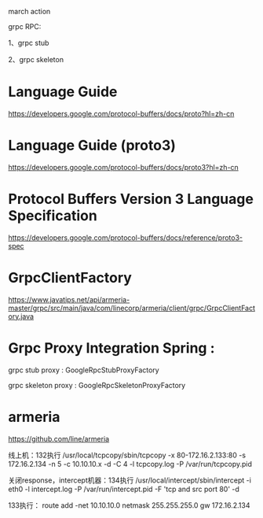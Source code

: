 march action

grpc RPC:

1、grpc stub

2、grpc skeleton


# Language Guide
https://developers.google.com/protocol-buffers/docs/proto?hl=zh-cn

# Language Guide (proto3)
https://developers.google.com/protocol-buffers/docs/proto3?hl=zh-cn


# Protocol Buffers Version 3 Language Specification
https://developers.google.com/protocol-buffers/docs/reference/proto3-spec

# GrpcClientFactory
https://www.javatips.net/api/armeria-master/grpc/src/main/java/com/linecorp/armeria/client/grpc/GrpcClientFactory.java


# Grpc Proxy Integration Spring :

grpc stub proxy : GoogleRpcStubProxyFactory

grpc skeleton proxy : GoogleRpcSkeletonProxyFactory



# armeria
https://github.com/line/armeria





线上机：132执行
/usr/local/tcpcopy/sbin/tcpcopy -x 80-172.16.2.133:80 -s 172.16.2.134 -n 5 -c 10.10.10.x -d -C 4 -l tcpcopy.log  -P /var/run/tcpcopy.pid

关闭response，intercept机器：134执行
/usr/local/intercept/sbin/intercept -i eth0 -l intercept.log -P /var/run/intercept.pid -F 'tcp and src port 80' -d

133执行：
route add -net 10.10.10.0 netmask 255.255.255.0 gw 172.16.2.134







